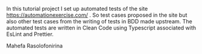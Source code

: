 In this tutorial project I set up automated tests of the site https://automationexercise.com/ . 
So test cases proposed in the site but also other test cases from the writing of tests in BDD made upstream.
The automated tests are written in Clean Code using Typescript associated with EsLint and Prettier.

Mahefa Rasolofonirina

